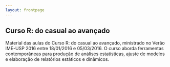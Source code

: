 ```yaml
---
layout: frontpage
---
```



## Curso R: do casual ao avançado


Material das aulas do Curso R: do casual ao avançado, ministrado no Verão IME-USP 2016 entre 18/01/2016 e 05/03/2016. O curso aborda ferramentas contemporâneas para produção de análises estatísticas, ajuste de modelos e elaboração de relatórios estáticos e dinâmicos.

